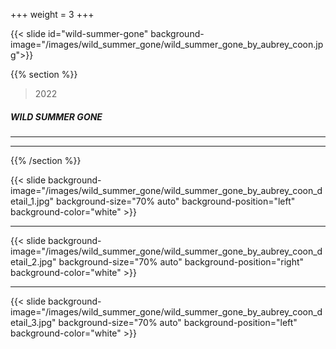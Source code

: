 +++
weight = 3
+++


{{< slide id="wild-summer-gone" background-image="/images/wild_summer_gone/wild_summer_gone_by_aubrey_coon.jpg">}}

{{% section %}}

> 2022

##### WILD SUMMER GONE

---

---

{{% /section %}}

{{< slide background-image="/images/wild_summer_gone/wild_summer_gone_by_aubrey_coon_detail_1.jpg" background-size="70% auto" background-position="left" background-color="white" >}}

---

{{< slide background-image="/images/wild_summer_gone/wild_summer_gone_by_aubrey_coon_detail_2.jpg" background-size="70% auto" background-position="right" background-color="white" >}}

---

{{< slide background-image="/images/wild_summer_gone/wild_summer_gone_by_aubrey_coon_detail_3.jpg" background-size="70% auto" background-position="left" background-color="white" >}}


